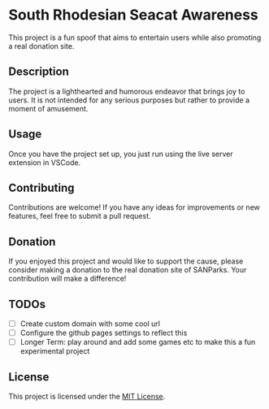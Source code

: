 # South Rhodesian Seacat Awareness  

This project is a fun spoof that aims to entertain users while also promoting a real donation site.  

## Description

The project is a lighthearted and humorous endeavor that brings joy to users. It is not intended for any serious purposes but rather to provide a moment of amusement.  

## Usage

Once you have the project set up, you just run using the live server extension in VSCode.  

## Contributing

Contributions are welcome! If you have any ideas for improvements or new features, feel free to submit a pull request.  

## Donation

If you enjoyed this project and would like to support the cause, please consider making a donation to the real donation site of SANParks. Your contribution will make a difference!

## TODOs

- [ ] Create custom domain with some cool url
- [ ] Configure the github pages settings to reflect this
- [ ] Longer Term: play around and add some games etc to make this a fun experimental project

## License

This project is licensed under the [MIT License](LICENSE).
